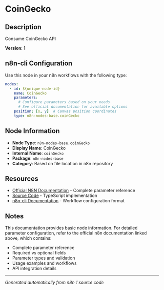 # CoinGecko

## Description

Consume CoinGecko API

**Version**: 1

## n8n-cli Configuration

Use this node in your n8n workflows with the following type:

```yaml
nodes:
  - id: ${unique-node-id}
    name: CoinGecko
    parameters:
      # Configure parameters based on your needs
      # See official documentation for available options
    position: [x, y]  # Canvas position coordinates
    type: n8n-nodes-base.coinGecko
```

## Node Information

- **Node Type**: `n8n-nodes-base.coinGecko`
- **Display Name**: CoinGecko
- **Internal Name**: `coinGecko`
- **Package**: `n8n-nodes-base`
- **Category**: Based on file location in n8n repository

## Resources

- [Official N8N Documentation](https://docs.n8n.io/integrations/builtin/app-nodes/n8n-nodes-base.coingecko/) - Complete parameter reference
- [Source Code](https://github.com/n8n-io/n8n/blob/master/packages/nodes-base/nodes/CoinGecko/CoinGecko.node.ts) - TypeScript implementation
- [n8n-cli Documentation](https://github.com/edenreich/n8n-cli) - Workflow configuration format

## Notes

This documentation provides basic node information. For detailed parameter configuration, 
refer to the official n8n documentation linked above, which contains:

- Complete parameter reference
- Required vs optional fields
- Parameter types and validation
- Usage examples and workflows
- API integration details

---
*Generated automatically from n8n 1 source code*
